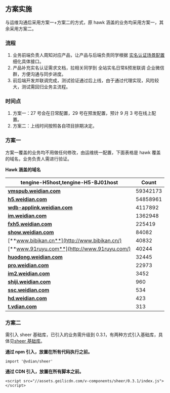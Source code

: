 ## 方案实施

与运维沟通后采用方案一+方案二的方式，原 hawk 涵盖的业务均采用方案一，其余采用方案二。

### 流程

1. 业务前端负责人周知对应产品，让产品与后端负责同学根据 [实名认证场景配置](http://docs.vdian.net/pages/viewpage.action?pageId=80053954) 细化具体接口。
2. 产品补充实名认证需求文档，拉相关同学到 全站实名日常&预发联调 企业微信群，方便沟通与同步进度。
3. 前后端开发并联调完成，测试验证通过后上线，由于通过代理实现，风险较大，测试需回归业务主流程。

### 时间点

1. 方案一：27 号会在日常配置，29 号在预发配置，预计 9 月 3 号在线上配置。
2. 方案二：上线时间按照各自项目排期决定。

### 方案一

方案一覆盖的业务均不用做任何修改，由运维统一配置，下面表格是 hawk 覆盖的域名，业务负责人需进行验证。

**Hawk 涵盖的域名**

| tengine-H5host,tengine-H5-BJ01host                             | **Count** |
| -------------------------------------------------------------- | --------- |
| [**vmspub.weidian.com**](http://vmspub.weidian.com/)           | 59342173  |
| [**h5.weidian.com**](http://h5.weidian.com/)                   | 54858961  |
| [**wdb-applink.weidian.com**](http://wdb-applink.weidian.com/) | 4117892   |
| [**im.weidian.com**](http://im.weidian.com/)                   | 1362948   |
| [**fxh5.weidian.com**](http://fxh5.weidian.com/)               | 225419    |
| [**show.weidian.com**](http://show.weidian.com/)               | 84082     |
| [**www.bibikan.cn**](http://www.bibikan.cn/)                   | 40832     |
| [**www.91ruyu.com**](http://www.91ruyu.com/)                   | 40244     |
| [**huodong.weidian.com**](http://huodong.weidian.com/)         | 32445     |
| [**pro.weidian.com**](http://pro.weidian.com/)                 | 22973     |
| [**im2.weidian.com**](http://im2.weidian.com/)                 | 3452      |
| [**shiji.weidian.com**](http://shiji.weidian.com/)             | 960       |
| [**ssc.weidian.com**](http://ssc.weidian.com/)                 | 534       |
| [**hd.weidian.com**](http://hd.weidian.com/)                   | 423       |
| [**t.vdian.com**](http://t.vdian.com/)                         | 313       |

### 方案二

需引入 sheer 基础库，已引入的业务需升级到 0.3.1，有两种方式引入基础库，具体见[sheer 基础库](https://gitlab.vdian.net/v-components/sheer)。

**通过 npm 引入，放置在所有代码执行之前。**

```
import '@vdian/sheer'
```

**通过 CDN 引入，放置在所有脚本之前。**

```
<script src="//assets.geilicdn.com/v-components/sheer/0.3.1/index.js"></script>
```
